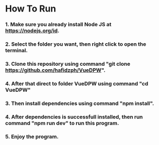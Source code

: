 # How To Run

### 1. Make sure you already install Node JS at https://nodejs.org/id.
### 2. Select the folder you want, then right click to open the terminal.
### 3. Clone this repository using command "git clone https://github.com/hafidzph/VueDPW".
### 4. After that direct to folder VueDPW using command "cd VueDPW"
### 3. Then install dependencies using command "npm install".
### 4. After dependencies is successfull installed, then run command "npm run dev" to run this program.
### 5. Enjoy the program.



